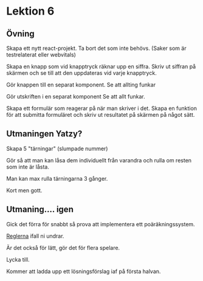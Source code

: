 # Lektion 6

## Övning

Skapa ett nytt react-projekt.
Ta bort det som inte behövs. (Saker som är testrelaterat eller webvitals)

Skapa en knapp som vid knapptryck räknar upp en siffra.
Skriv ut siffran på skärmen och se till att den uppdateras vid varje knapptryck.

Gör knappen till en separat komponent.
Se att allting funkar

Gör utskriften i en separat komponent
Se att allt funkar.

Skapa ett formulär som reagerar på när man skriver i det.
Skapa en funktion för att submitta formuläret och skriv ut resultatet på skärmen på något sätt.

## Utmaningen Yatzy?

Skapa 5 "tärningar" (slumpade nummer)

Gör så att man kan låsa dem individuellt från varandra och rulla om resten som inte är låsta.

Man kan max rulla tärningarna 3 gånger.

Kort men gott.

## Utmaning.... igen

Gick det förra för snabbt så prova att implementera ett poäräkningssystem.

[Reglerna](https://www.spelayatzy.se/yatzy-spelregler/) ifall ni undrar.

Är det också för lätt, gör det för flera spelare.

Lycka till.

Kommer att ladda upp ett lösningsförslag iaf på första halvan.
